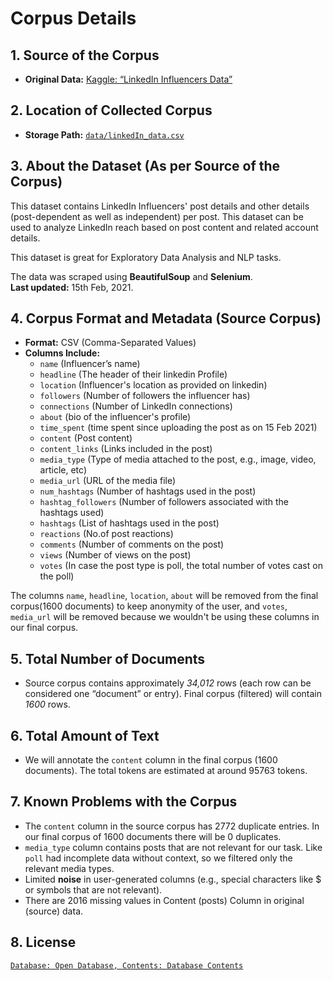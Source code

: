 # Corpus Details

## 1. Source of the Corpus
- **Original Data:** [Kaggle: “LinkedIn Influencers Data”](https://www.kaggle.com/datasets/shreyasajal/linkedin-influencers-data)

## 2. Location of Collected Corpus
- **Storage Path:** [`data/linkedIn_data.csv`](data/linkedIn_data.csv)

## 3. About the Dataset (As per Source of the Corpus)
This dataset contains LinkedIn Influencers' post details and other details (post-dependent as well as independent) per post. This dataset can be used to analyze LinkedIn reach based on post content and related account details.

This dataset is great for Exploratory Data Analysis and NLP tasks.

The data was scraped using **BeautifulSoup** and **Selenium**.  
**Last updated:** 15th Feb, 2021.


## 4. Corpus Format and Metadata (Source Corpus)
- **Format:** CSV (Comma-Separated Values)
- **Columns Include:**
  - `name` (Influencer’s name)
  - `headline` (The header of their linkedin Profile)
  - `location` (Influencer's location as provided on linkedin)
  - `followers` (Number of followers the influencer has)
  - `connections` (Number of LinkedIn connections)
  - `about` (bio of the influencer's profile)
  - `time_spent` (time spent since uploading the post as on 15 Feb 2021)
  - `content` (Post content)
  - `content_links` (Links included in the post)
  - `media_type` (Type of media attached to the post, e.g., image, video, article, etc)
  - `media_url` (URL of the media file)
  - `num_hashtags` (Number of hashtags used in the post)
  - `hashtag_followers` (Number of followers associated with the hashtags used)
  - `hashtags` (List of hashtags used in the post)
  - `reactions` (No.of post reactions)
  - `comments` (Number of comments on the post)
  - `views` (Number of views on the post)
  - `votes` (In case the post type is poll, the total number of votes cast on the poll)

The columns `name`, `headline`, `location`, `about` will be removed from the final corpus(1600 documents) to keep anonymity of the user, and `votes`, `media_url` will be removed because we wouldn't be using these columns in our final corpus.    


## 5. Total Number of Documents 
-  Source corpus contains approximately *34,012* rows (each row can be considered one “document” or entry). Final corpus (filtered) will contain *1600* rows. 

## 6. Total Amount of Text
- We will annotate the `content` column in the final corpus (1600 documents). The total tokens are estimated at around 95763 tokens.

## 7. Known Problems with the Corpus
- The `content` column in the source corpus has 2772 duplicate entries. In our final corpus of 1600 documents there will be 0 duplicates.
- `media_type` column contains posts that are not relevant for our task. Like `poll` had incomplete data without context, so we filtered only the relevant media types. 
- Limited **noise** in user-generated columns (e.g., special characters like $ or symbols that are not relevant).
- There are 2016 missing values in Content (posts) Column in original (source) data.

## 8. License
[`Database: Open Database, Contents: Database Contents`](https://opendatacommons.org/licenses/dbcl/1-0/)
